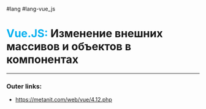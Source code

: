 #lang #lang-vue_js
# <font color="#00b0f0">Vue.JS:</font> Изменение внешних массивов и объектов в компонентах
---
### Outer links:
- https://metanit.com/web/vue/4.12.php